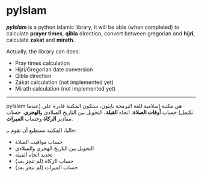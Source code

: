 pyIslam
===========

**_pyIslam_** is a python islamic library, it will be able (when completed) to calculate **prayer times**, **qibla** direction, convert between gregorian and **hijri**, calculate **zakat** and **mirath**.

Actually, the library can does:

* Pray times calculation
* Hijri/Gregorian date conversion
* Qibla direction
* Zakat calculation (not implemented yet)
* Mirath calculation (not implemented yet)

------
pyIslam
هي مكتبة إسلامية للغة البرمجة بايثون، ستكون المكتبة قادرة على (عندما تكتمل) حساب **أوقات الصلاة**، اتجاه **القبلة**، التحويل بين التاريخ الميلادي و**الهجري**، حساب مقادير **الزكاة** وحساب **الميراث**.

حاليا، المكتبة تستطيع أن تقوم بـ:

* حساب مواقيت الصلاة
* التحويل بين التاريخ الهجري والميلادي
* تحديد اتجاه القبلة
* حساب الزكاة (لم تنجز بعد)
* حساب الميراث (لم تنجز بعد)
